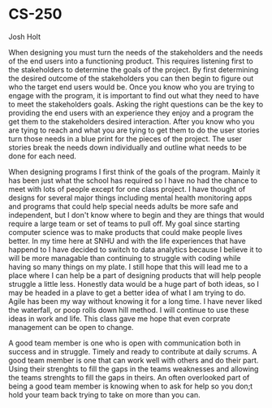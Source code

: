 # CS-250
Josh Holt 


When designing you must turn the needs of the stakeholders and the needs of the end users into a functioning product. This requires listening first to the stakeholders to determine the goals of the project. By first determining the desired outcome of the stakeholders you can then begin to figure out who the target end users would be. Once you know who you are trying to engage with the program, it is important to find out what they need to have to meet the stakeholders goals. Asking the right questions can be the key to providing the end users with an experience they enjoy and a program the get them to the stakeholders desired interaction. After you know who you are tying to reach and what you are tying to get them to do the user stories turn those needs in a blue print for the pieces of the project. The user stories break the needs down individually and outline what needs to be done for each need. 

When designing programs I first think of the goals of the program. Mainly it has been just what the school has required so I have no had the chance to meet with lots of people except for one class project. I have thought of designs for several major things including mental health monitoring apps and programs that could help special needs adults be more safe and independent, but I don't know where to begin and they are things that would require a large team or set of teams to pull off. My goal since starting computer science was to make products that could make people lives better. In my time here at SNHU and with the life experiences that have happend to I have decided to switch to data analytics because I believe it to will be more managable than continuing to struggle with coding while having so many things on my plate. I still hope that this will lead me to a place where I can help be a part of designing products that will help people struggle a little less. Honestly data would be a huge part of both ideas, so I may be headed in a plave to get a better idea of what I am trying to do. Agile has been my way without knowing it for a long time. I have never liked the waterfall, or poop rolls down hill method. I will continue to use these ideas in work and life. This class gave me hope that even corprate management can be open to change. 

A good team member is one who is open with communication both in success and in struggle. Timely and ready to contribute at daily scrums. A good team member is one that can work well with others and do their part. Using their strenghts to fill the gaps in the teams weaknesses and allowing the teams strenghts to fill the gaps in theirs. An often overlooked part of being a good team member is knowing when to ask for help so you don;t hold your team back trying to take on more than you can.
